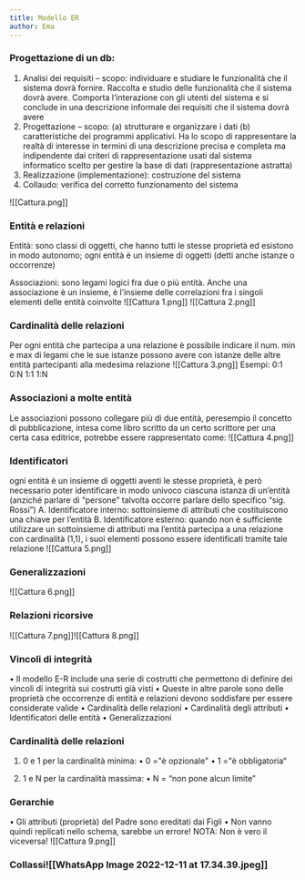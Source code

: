 ```yaml
---
title: Modello ER
author: Ema
---
```

### Progettazione di un db:
1. Analisi dei requisiti – scopo: individuare e studiare le funzionalità che il sistema dovrà fornire. Raccolta e studio delle funzionalità che il sistema dovrà avere. Comporta l’interazione con gli utenti del sistema e si conclude in una descrizione informale dei requisiti che il sistema dovrà avere
3. Progettazione – scopo: (a) strutturare e organizzare i dati (b) caratteristiche dei programmi applicativi. Ha lo scopo di rappresentare la realtà di interesse in termini di una descrizione precisa e completa ma indipendente dai criteri di rappresentazione usati dal sistema informatico scelto per gestire la base di dati (rappresentazione astratta)
4. Realizzazione (implementazione): costruzione del sistema
5. Collaudo: verifica del corretto funzionamento del sistema

![[Cattura.png]]
### Entità e relazioni
Entità: sono classi di oggetti, che hanno tutti le stesse proprietà ed esistono in modo autonomo; ogni entità è un insieme di oggetti (detti anche istanze o occorrenze)

Associazioni: sono legami logici fra due o più entità. Anche una associazione è un insieme, è l’insieme delle correlazioni fra i singoli elementi delle entità coinvolte
![[Cattura 1.png]]
![[Cattura 2.png]]
### Cardinalità delle relazioni
Per ogni entità che partecipa a una relazione è possibile indicare il num. min e max di legami che le sue istanze possono avere con istanze delle altre entità partecipanti alla medesima relazione
![[Cattura 3.png]]
Esempi:
0:1
0:N
1:1
1:N
### Associazioni a molte entità
Le associazioni possono collegare più di due entità, peresempio il concetto di pubblicazione, intesa come libro scritto da un certo scrittore per una certa casa editrice, potrebbe essere rappresentato come:
![[Cattura 4.png]]
### Identificatori
ogni entità è un insieme di oggetti aventi le stesse proprietà, è però necessario poter identificare in modo univoco ciascuna istanza di un’entità (anziché parlare di “persone” talvolta occorre parlare dello specifico “sig. Rossi”)
A. Identificatore interno: sottoinsieme di attributi che costituiscono una chiave per l’entità
B. Identificatore esterno: quando non è sufficiente utilizzare un sottoinsieme di attributi ma l’entità partecipa a una relazione con cardinalità (1,1), i suoi elementi possono essere identificati tramite tale relazione
![[Cattura 5.png]]
### Generalizzazioni
![[Cattura 6.png]]
### Relazioni ricorsive 
![[Cattura 7.png]]![[Cattura 8.png]]
### Vincoli di integrità
• Il modello E-R include una serie di costrutti che permettono di definire dei vincoli di integrità sui costrutti già visti
• Queste in altre parole sono delle proprietà che occorrenze di entità e relazioni devono soddisfare per essere considerate valide
	• Cardinalità delle relazioni
	• Cardinalità degli attributi
	• Identificatori delle entità
	• Generalizzazioni

### Cardinalità delle relazioni
1. 0 e 1 per la cardinalità minima:
	• 0 ="è opzionale"
	• 1 ="è obbligatoria“

2. 1 e N per la cardinalità massima:
	• N = “non pone alcun limite”

### Gerarchie 
• Gli attributi (proprietà) del Padre sono ereditati dai Figli
• Non vanno quindi replicati nello schema, sarebbe un errore! NOTA: Non è vero il viceversa!
![[Cattura 9.png]]
### Collassi![[WhatsApp Image 2022-12-11 at 17.34.39.jpeg]]